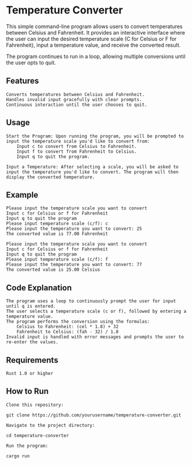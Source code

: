 # Temperature Converter

This simple command-line program allows users to convert temperatures between Celsius and Fahrenheit. It provides an interactive interface where the user can input the desired temperature scale (C for Celsius or F for Fahrenheit), input a temperature value, and receive the converted result.

The program continues to run in a loop, allowing multiple conversions until the user opts to quit.
## Features

    Converts temperatures between Celsius and Fahrenheit.
    Handles invalid input gracefully with clear prompts.
    Continuous interaction until the user chooses to quit.

## Usage

    Start the Program: Upon running the program, you will be prompted to input the temperature scale you'd like to convert from:
        Input c to convert from Celsius to Fahrenheit.
        Input f to convert from Fahrenheit to Celsius.
        Input q to quit the program.

    Input a Temperature: After selecting a scale, you will be asked to input the temperature you'd like to convert. The program will then display the converted temperature.

## Example

    Please input the temperature scale you want to convert
    Input c for Celsius or f for Fahrenheit
    Input q to quit the program
    Please input temperature scale (c/f): c
    Please input the temperature you want to convert: 25
    The converted value is 77.00 Fahrenheit

    Please input the temperature scale you want to convert
    Input c for Celsius or f for Fahrenheit
    Input q to quit the program
    Please input temperature scale (c/f): f
    Please input the temperature you want to convert: 77
    The converted value is 25.00 Celsius

## Code Explanation

    The program uses a loop to continuously prompt the user for input until q is entered.
    The user selects a temperature scale (c or f), followed by entering a temperature value.
    The program performs the conversion using the formulas:
        Celsius to Fahrenheit: (cel * 1.8) + 32
        Fahrenheit to Celsius: (fah - 32) / 1.8
    Invalid input is handled with error messages and prompts the user to re-enter the values.

## Requirements

    Rust 1.0 or higher

## How to Run

    Clone this repository:

    git clone https://github.com/yourusername/temperature-converter.git

    Navigate to the project directory:

    cd temperature-converter

    Run the program:

    cargo run

